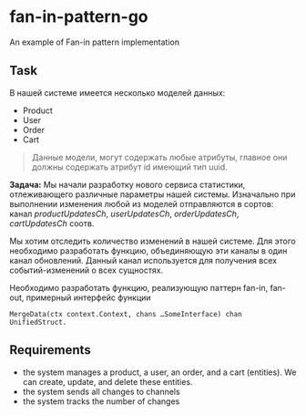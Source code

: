 # fan-in-pattern-go

An example of Fan-in pattern implementation

## Task

В нашей системе имеется несколько моделей данных:

- Product
- User
- Order
- Cart

> Данные модели, могут содержать любые атрибуты, главное они должны содержать атрибут id имеющий тип uuid.

**Задача:**
Мы начали разработку нового сервиса статистики, отлеживающего различные параметры нашей системы. Изначально при выполнении изменения любой из моделей отправляются в сортов: канал _productUpdatesCh_, _userUpdatesCh_, _orderUpdatesCh_, _cartUpdatesCh_ соотв.

Мы хотим отследить количество изменений в нашей системе. Для этого необходимо разработать функцию, объединяющую эти каналы в один канал обновлений. Данный канал используется для получения всех событий-изменений о всех сущностях.

Необходимо разработать функцию, реализующую паттерн fan-in, fan-out, примерный интерфейс функции

`MergeData(ctx context.Context, chans …SomeInterface) chan UnifiedStruct.`

## Requirements

- the system manages a product, a user, an order, and a cart (entities). We can create, update, and delete these entities.
- the system sends all changes to channels
- the system tracks the number of changes
